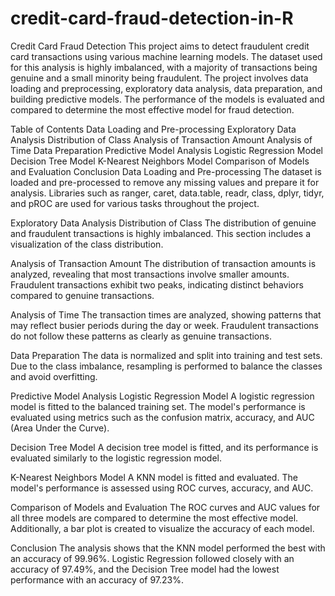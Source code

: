 # credit-card-fraud-detection-in-R

Credit Card Fraud Detection
This project aims to detect fraudulent credit card transactions using various machine learning models. The dataset used for this analysis is highly imbalanced, with a majority of transactions being genuine and a small minority being fraudulent. The project involves data loading and preprocessing, exploratory data analysis, data preparation, and building predictive models. The performance of the models is evaluated and compared to determine the most effective model for fraud detection.

Table of Contents
Data Loading and Pre-processing
Exploratory Data Analysis
Distribution of Class
Analysis of Transaction Amount
Analysis of Time
Data Preparation
Predictive Model Analysis
Logistic Regression Model
Decision Tree Model
K-Nearest Neighbors Model
Comparison of Models and Evaluation
Conclusion
Data Loading and Pre-processing
The dataset is loaded and pre-processed to remove any missing values and prepare it for analysis. Libraries such as ranger, caret, data.table, readr, class, dplyr, tidyr, and pROC are used for various tasks throughout the project.

Exploratory Data Analysis
Distribution of Class
The distribution of genuine and fraudulent transactions is highly imbalanced. This section includes a visualization of the class distribution.

Analysis of Transaction Amount
The distribution of transaction amounts is analyzed, revealing that most transactions involve smaller amounts. Fraudulent transactions exhibit two peaks, indicating distinct behaviors compared to genuine transactions.

Analysis of Time
The transaction times are analyzed, showing patterns that may reflect busier periods during the day or week. Fraudulent transactions do not follow these patterns as clearly as genuine transactions.

Data Preparation
The data is normalized and split into training and test sets. Due to the class imbalance, resampling is performed to balance the classes and avoid overfitting.

Predictive Model Analysis
Logistic Regression Model
A logistic regression model is fitted to the balanced training set. The model's performance is evaluated using metrics such as the confusion matrix, accuracy, and AUC (Area Under the Curve).

Decision Tree Model
A decision tree model is fitted, and its performance is evaluated similarly to the logistic regression model.

K-Nearest Neighbors Model
A KNN model is fitted and evaluated. The model's performance is assessed using ROC curves, accuracy, and AUC.

Comparison of Models and Evaluation
The ROC curves and AUC values for all three models are compared to determine the most effective model. Additionally, a bar plot is created to visualize the accuracy of each model.

Conclusion
The analysis shows that the KNN model performed the best with an accuracy of 99.96%. Logistic Regression followed closely with an accuracy of 97.49%, and the Decision Tree model had the lowest performance with an accuracy of 97.23%.
